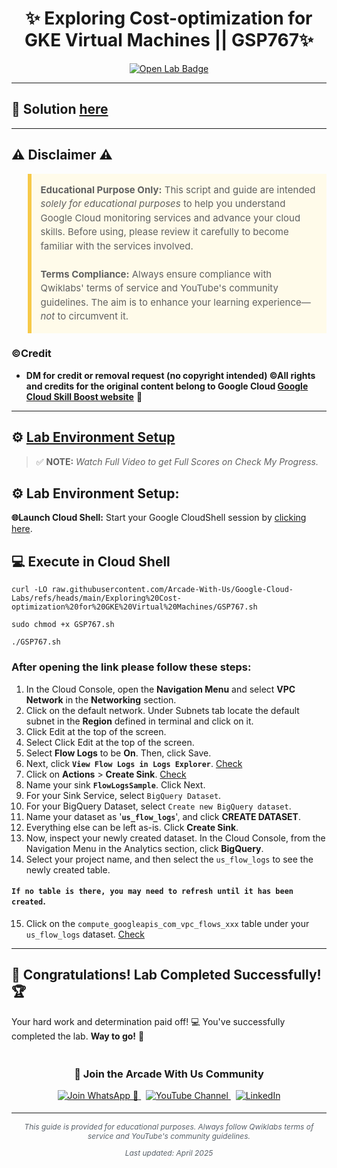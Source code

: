 <h1 align="center">
✨ Exploring Cost-optimization for GKE Virtual Machines || GSP767✨
</h1>

<div align="center">
  <a href="https://www.cloudskillsboost.google/focuses/15577?parent=catalog" target="_blank" rel="noopener noreferrer">
    <img src="https://img.shields.io/badge/Open_Lab-Cloud_Skills_Boost-4285F4?style=for-the-badge&logo=google&logoColor=white&labelColor=34A853" alt="Open Lab Badge">
  </a>
</div>

---

## 🔑 Solution [here]()

---

## ⚠️ Disclaimer ⚠️

<blockquote style="background-color: #fffbea; border-left: 6px solid #f7c948; padding: 1em; font-size: 15px; line-height: 1.5;">
  <strong>Educational Purpose Only:</strong> This script and guide are intended <em>solely for educational purposes</em> to help you understand Google Cloud monitoring services and advance your cloud skills. Before using, please review it carefully to become familiar with the services involved.
  <br><br>
  <strong>Terms Compliance:</strong> Always ensure compliance with Qwiklabs' terms of service and YouTube's community guidelines. The aim is to enhance your learning experience—<em>not</em> to circumvent it.
</blockquote>

### ©Credit
- **DM for credit or removal request (no copyright intended) ©All rights and credits for the original content belong to Google Cloud [Google Cloud Skill Boost website](https://www.cloudskillsboost.google/)** 🙏

---

## ⚙️ <ins>Lab Environment Setup</ins>

> ✅ **NOTE:** *Watch Full Video to get Full Scores on Check My Progress.*

## ⚙️ Lab Environment Setup:

**🌐Launch Cloud Shell:**
Start your Google CloudShell session by [clicking here](https://console.cloud.google.com/home/dashboard?project=&pli=1&cloudshell=true).

## 💻 **Execute in Cloud Shell** 
```
curl -LO raw.githubusercontent.com/Arcade-With-Us/Google-Cloud-Labs/refs/heads/main/Exploring%20Cost-optimization%20for%20GKE%20Virtual%20Machines/GSP767.sh

sudo chmod +x GSP767.sh

./GSP767.sh
```

### After opening the link please follow these steps:
1. In the Cloud Console, open the **Navigation Menu** and select **VPC Network** in the **Networking** section.
2. Click on the default network. Under Subnets tab locate the default subnet in the **Region** defined in terminal and click on it.
3. Click Edit at the top of the screen.
4. Select Click Edit at the top of the screen.
5. Select **Flow Logs** to be **On**. Then, click Save.
6. Next, click **`View Flow Logs in Logs Explorer`**.
[Check](https://cdn.qwiklabs.com/xFI8yhMOxwEucp1R5py3R6jDFuUkR%2FP5XmZQ9bdJfgs%3D)
7. Click on **Actions** > **Create Sink**.
[Check](https://cdn.qwiklabs.com/cSR9%2FGXOiDMFUvOBLXf9YlCW4r9TMdJKE%2BS%2BVi0cTu4%3D)
8. Name your sink **`FlowLogsSample`**. Click Next.
9. For your Sink Service, select `BigQuery Dataset`.
10. For your BigQuery Dataset, select `Create new BigQuery dataset`.
11. Name your dataset as '**`us_flow_logs`**', and click **CREATE DATASET**.
12. Everything else can be left as-is. Click **Create Sink**.
13. Now, inspect your newly created dataset. In the Cloud Console, from the Navigation Menu in the Analytics section, click **BigQuery**.
14. Select your project name, and then select the `us_flow_logs` to see the newly created table.
#### **`If no table is there, you may need to refresh until it has been created`**.
15. Click on the `compute_googleapis_com_vpc_flows_xxx` table under your `us_flow_logs` dataset.
[Check](https://cdn.qwiklabs.com/uwtUC8ICO7mh8nZe3m%2B13Ekzf8nOyqcOVZRPp3Arf%2Bk%3D)
---

## 🎉 **Congratulations! Lab Completed Successfully!** 🏆  

Your hard work and determination paid off! 💻
You've successfully completed the lab. **Way to go!** 🚀


<div align="center" style="padding: 5px;">
  <h3>📱 Join the Arcade With Us Community</h3>
  
  <a href="https://chat.whatsapp.com/KN3NvYNTJvU5xMCVTORJtS">
    <img src="https://img.shields.io/badge/Join_WhatsApp-25D366?style=for-the-badge&logo=whatsapp&logoColor=white" alt="Join WhatsApp 👥">
  </a>
  &nbsp;
  <a href="https://youtube.com/@arcadewithus_we?si=yeEby5M3k40gdX4l">
    <img src="https://img.shields.io/badge/Subscribe-Arcade%20With%20Us-FF0000?style=for-the-badge&logo=youtube&logoColor=white" alt="YouTube Channel">
  </a>
  &nbsp;
  <a href="https://www.linkedin.com/in/tripti-gupta-a28a6832b/">
    <img src="https://img.shields.io/badge/LINKEDIN-Tripti%20Gupta-0077B5?style=for-the-badge&logo=linkedin&logoColor=white" alt="LinkedIn">
</a>


</div>

---

<div align="center">
  <p style="font-size: 12px; color: #586069;">
    <em>This guide is provided for educational purposes. Always follow Qwiklabs terms of service and YouTube's community guidelines.</em>
  </p>
  <p style="font-size: 12px; color: #586069;">
    <em>Last updated: April 2025</em>
  </p>
</div>
